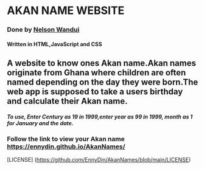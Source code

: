 # AKAN NAME WEBSITE
### Done by [Nelson Wandui](https://github.com/EnnyDin)
#### Written in HTML,JavaScript and CSS 
## A website to know ones Akan name.Akan names originate from Ghana where  children are often named depending on the day they were born.The web app is supposed to take a users birthday and calculate their Akan name.
##### To use, Enter Century as 19 in 1999,enter year as 99 in 1999, month as 1 for January and the date.
### Follow the link to view your Akan name https://ennydin.github.io/AkanNames/
[LICENSE] (https://github.com/EnnyDin/AkanNames/blob/main/LICENSE)
